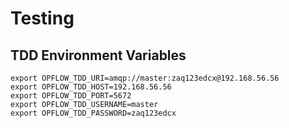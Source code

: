 # Testing

## TDD Environment Variables

```shell
export OPFLOW_TDD_URI=amqp://master:zaq123edcx@192.168.56.56
export OPFLOW_TDD_HOST=192.168.56.56
export OPFLOW_TDD_PORT=5672
export OPFLOW_TDD_USERNAME=master
export OPFLOW_TDD_PASSWORD=zaq123edcx
```
